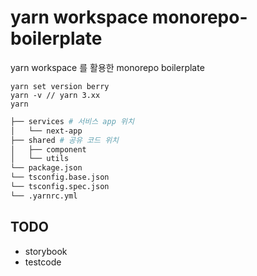 # yarn workspace monorepo-boilerplate

yarn workspace 를 활용한 monorepo boilerplate

```
yarn set version berry
yarn -v // yarn 3.xx
yarn
```

```bash
├── services # 서비스 app 위치
│   └── next-app
├── shared # 공유 코드 위치
│   ├── component
│   └── utils
└── package.json
└── tsconfig.base.json
└── tsconfig.spec.json
└── .yarnrc.yml
```

## TODO
- storybook 
- testcode
